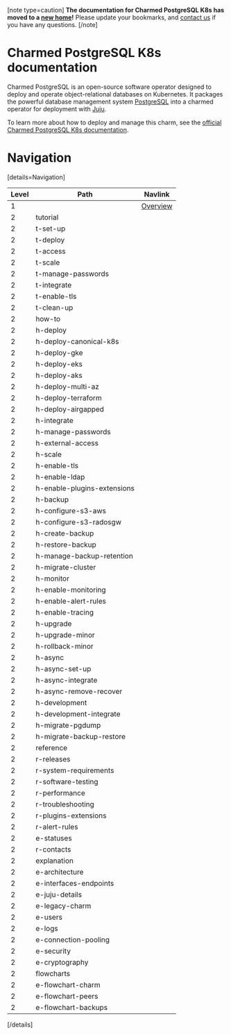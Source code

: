 [note type=caution]
**The documentation for Charmed PostgreSQL K8s has moved to a [new home](https://canonical-charmed-postgresql-k8s.readthedocs-hosted.com/)!** Please update your bookmarks, and [contact us](https://matrix.to/#/#charmhub-data-platform:ubuntu.com) if you have any questions.
[/note]

# Charmed PostgreSQL K8s documentation
Charmed PostgreSQL is an open-source software operator designed to deploy and operate object-relational databases on Kubernetes. It packages the powerful database management system [PostgreSQL](https://www.postgresql.org/) into a charmed operator for deployment with [Juju](https://juju.is/docs/juju).

To learn more about how to deploy and manage this charm, see the [official Charmed PostgreSQL K8s documentation](https://canonical-charmed-postgresql-k8s.readthedocs-hosted.com/).

# Navigation

[details=Navigation]

| Level | Path | Navlink |
|--------|--------|-------------|
| 1 |                | [Overview](/t/9307) |
| 2 | tutorial | [](/t/9296) |
| 2 | t-set-up | [](/t/9297) |
| 2 | t-deploy | [](/t/9298) |
| 2 | t-access | [](/t/13702) |
| 2 | t-scale | [](/t/9299) |
| 2 | t-manage-passwords | [](/t/9300) |
| 2 | t-integrate | [](/t/9301) |
| 2 | t-enable-tls | [](/t/9302) |
| 2 | t-clean-up | [](/t/9303) |
| 2 | how-to | [](/t/16767) |
| 2 | h-deploy | [](/t/16810) |
| 2 | h-deploy-canonical-k8s | [](/t/15937) |
| 2 | h-deploy-gke | [](/t/11237) |
| 2 | h-deploy-eks | [](/t/12106) |
| 2 | h-deploy-aks | [](/t/14307) |
| 2 | h-deploy-multi-az | [](/t/15678) |
| 2 | h-deploy-terraform | [](/t/14924) |
| 2 | h-deploy-airgapped | [](/t/15691) |
| 2 | h-integrate | [](/t/9594) |
| 2 | h-manage-passwords | [](/t/17860) |
| 2 | h-external-access | [](/t/15701) |
| 2 | h-scale | [](/t/9592) |
| 2 | h-enable-tls | [](/t/9593) |
| 2 | h-enable-ldap | [](/t/17189) |
| 2 | h-enable-plugins-extensions | [](/t/10907) |
| 2 | h-backup | []() |
| 2 | h-configure-s3-aws | [](/t/9595) |
| 2 | h-configure-s3-radosgw | [](/t/10316) |
| 2 | h-create-backup | [](/t/9596) |
| 2 | h-restore-backup | [](/t/9597) |
| 2 | h-manage-backup-retention | [](/t/14203) |
| 2 | h-migrate-cluster | [](/t/9598) |
| 2 | h-monitor | []() |
| 2 | h-enable-monitoring | [](/t/10812) |
| 2 | h-enable-alert-rules | [](/t/12982) |
| 2 | h-enable-tracing | [](/t/14786) |
| 2 | h-upgrade | [](/t/12092) |
| 2 | h-upgrade-minor | [](/t/12095) |
| 2 | h-rollback-minor | [](/t/12096) |
| 2 | h-async | [](/t/15413) |
| 2 | h-async-set-up | [](/t/13895) |
| 2 | h-async-integrate | [](/t/13896) |
| 2 | h-async-remove-recover | [](/t/13897) |
| 2 | h-development| []() |
| 2 | h-development-integrate | [](/t/11853) |
| 2 | h-migrate-pgdump | [](/t/12162) |
| 2 | h-migrate-backup-restore | [](/t/12161) |
| 2 | reference | [](/t/13977) |
| 2 | r-releases | [](/t/11872) |
| 2 | r-system-requirements | [](/t/11744) |
| 2 | r-software-testing | [](/t/11774) |
| 2 | r-performance | [](/t/11975) |
| 2 | r-troubleshooting | [](/t/11854) |
| 2 | r-plugins-extensions | [](/t/10945) |
| 2 | r-alert-rules | [](/t/15840) |
| 2 | e-statuses | [](/t/11855) |
| 2 | r-contacts | [](/t/11852) |
| 2 | explanation | [](/t/16769) |
| 2 | e-architecture | [](/t/11856) |
| 2 | e-interfaces-endpoints | [](/t/10252) |
| 2 | e-juju-details | [](/t/11986) |
| 2 | e-legacy-charm | [](/t/11013) |
| 2 | e-users | [](/t/10843) |
| 2 | e-logs | [](/t/12098) |
| 2 | e-connection-pooling| [](/t/15799) |
| 2 | e-security | [](/t/16850) |
| 2 | e-cryptography | [](/t/16851) |
| 2 | flowcharts | []() |
| 2 | e-flowchart-charm | [](/t/9305) |
| 2 | e-flowchart-peers | [](/t/9306) |
| 2 | e-flowchart-backups | [](/t/10248) |

[/details]

<!-- Archived
| 3 | h-upgrade-intro | [Overview](/t/12092) |
| 3 | h-upgrade-major | [Perform a major upgrade](/t/12093) |
| 3 | h-rollback-major | [Perform a major rollback](/t/12094) |

| 3 | h-deploy-microk8s | [MicroK8s](/t/11858) |

| 3 | r-revision-462-463 | [Revision 462/463](/t/16008) |
| 3 | r-revision-444-445 | [Revision 444/445](/t/15966) |
| 3 | r-revision-381-382 | [Revision 381/382](/t/15442) |
| 3 | r-revision-280-281 | [Revision 280/281](/t/14068) |
| 3 | r-revision-193 | [Revision 193](/t/13208) |
| 3 | r-revision-177 | [Revision 177](/t/12668) |
| 3 | r-revision-158 | [Revision 158](/t/11874) |
| 3 | r-revision-73 | [Revision 73](/t/11873) |
-->